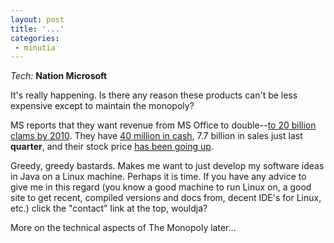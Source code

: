 ```yaml
---
layout: post
title: '...'
categories:
 - minutia
---
```


<i>Tech:</i> <b>Nation Microsoft</b>

It's really happening. Is there any reason these products can't be less expensive except to maintain the monopoly?

MS reports that they want revenue from MS Office to double--<a href="http://www.eweek.com/article2/0,3959,644086,00.asp">to 20 billion clams by 2010</a>. They have <a href="http://www.siliconvalley.com/mld/siliconvalley/business/columnists/dan_gillmor/ejournal/4307752.htm">40 million in cash</a>, 7.7 billion in sales just last <b>quarter</b>, and their stock price <a href="http://finance.yahoo.com/q?d=t&s=MSFT">has been going up</a>.

Greedy, greedy bastards. Makes me want to just develop my software ideas in Java on a Linux machine. Perhaps it is time. If you have any advice to give me in this regard (you know a good machine to run Linux on, a good site to get recent, compiled versions and docs from, decent IDE's for Linux, etc.) click the "contact" link at the top, wouldja?

More on the technical aspects of The Monopoly later...

